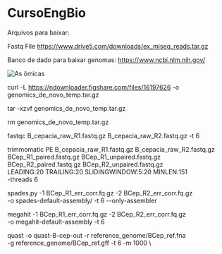 # CursoEngBio


Arquivos para baixar:


Fastq File
https://www.drive5.com/downloads/ex_miseq_reads.tar.gz

Banco de dado para baixar genomas:
https://www.ncbi.nlm.nih.gov/


![As ômicas](https://blog.varsomics.com/wp-content/uploads/2022/03/Fatores-ambientais-1024x670.jpg.webp) 

curl -L https://ndownloader.figshare.com/files/16197626 -o genomics_de_novo_temp.tar.gz

tar -xzvf genomics_de_novo_temp.tar.gz

rm genomics_de_novo_temp.tar.gz

fastqc B_cepacia_raw_R1.fastq.gz B_cepacia_raw_R2.fastq.gz -t 6

trimmomatic PE B_cepacia_raw_R1.fastq.gz B_cepacia_raw_R2.fastq.gz \
            BCep_R1_paired.fastq.gz BCep_R1_unpaired.fastq.gz \
            BCep_R2_paired.fastq.gz BCep_R2_unpaired.fastq.gz \
            LEADING:20 TRAILING:20 SLIDINGWINDOW:5:20 MINLEN:151 \
            -threads 6
            
spades.py -1 BCep_R1_err_corr.fq.gz -2 BCep_R2_err_corr.fq.gz \
          -o spades-default-assembly/ -t 6 --only-assembler


megahit -1 BCep_R1_err_corr.fq.gz -2 BCep_R2_err_corr.fq.gz \
  -o megahit-default-assembly -t 6
  

quast -o quast-B-cep-out -r reference_genome/BCep_ref.fna \
      -g reference_genome/BCep_ref.gff -t 6 -m 1000 \

